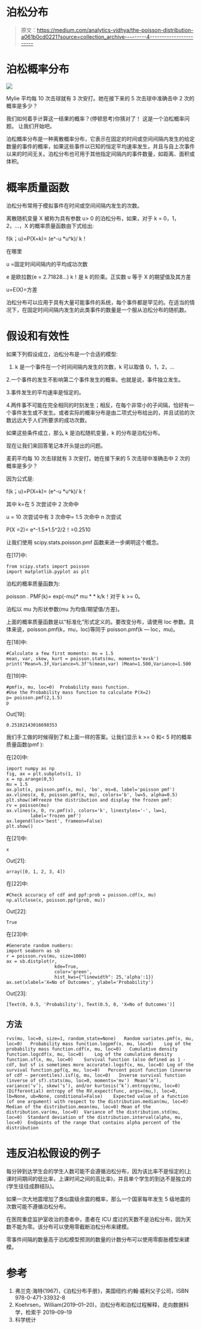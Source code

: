 # 泊松分布

> 原文：<https://medium.com/analytics-vidhya/the-poisson-distribution-a061b0cd0221?source=collection_archive---------4----------------------->

# 泊松概率分布

![](img/6a7b08f8449a1c925a4b3d725afa495e.png)

Mylie 平均每 10 次击球就有 3 次安打。她在接下来的 5 次击球中准确击中 2 次的概率是多少？

我们如何着手计算这一结果的概率？(停顿思考)你猜对了！
这是一个泊松概率问题。
让我们开始吧。

泊松概率分布是一种离散概率分布，它表示在固定的时间或空间间隔内发生的给定数量的事件的概率，如果这些事件以已知的恒定平均速率发生，并且与自上次事件以来的时间无关。泊松分布也可用于其他指定间隔内的事件数量，如距离、面积或体积。

# 概率质量函数

泊松分布常用于模拟事件在时间或空间间隔内发生的次数。

离散随机变量 X 被称为具有参数 u> 0 的泊松分布，如果，对于 k = 0，1，2，…，X 的概率质量函数由下式给出:

f(k；u)=P(X=k)= (e^-u *u^k)/ k！

在哪里

u =固定时间间隔内的平均成功次数

e 是欧拉数(e = 2.71828…) k！是 k 的阶乘。正实数 u 等于 X 的期望值及其方差

u=E(X)=方差

泊松分布可以应用于具有大量可能事件的系统，每个事件都是罕见的。在适当的情况下，在固定时间间隔内发生的此类事件的数量是一个服从泊松分布的随机数。

# 假设和有效性

如果下列假设成立，泊松分布是一个合适的模型:

1.  k 是一个事件在一个时间间隔内发生的次数，k 可以取值 0，1，2，…

2.一个事件的发生不影响第二个事件发生的概率。也就是说，事件独立发生。

3.事件发生的平均速率是恒定的。

4.两件事不可能在完全相同的时刻发生；相反，在每个非常小的子间隔，恰好有一个事件发生或不发生。或者实际的概率分布是由二项式分布给出的，并且试验的次数远远大于人们所要求的成功次数。

如果这些条件成立，那么 k 是泊松随机变量，k 的分布是泊松分布。

现在让我们来回答笔记本开头提出的问题。

麦莉平均每 10 次击球就有 3 次安打。她在接下来的 5 次击球中准确击中 2 次的概率是多少？

因为公式是:

f(k；u)=P(X=k)= (e^-u *u^k)/ k！

其中 k=在 5 次尝试中 2 次命中

u = 10 次尝试中有 3 次命中= 1.5 次命中 n 次尝试

P(X =2)= e^-1.5*1.5^2/2！=0.2510

让我们使用 scipy.stats.poisson.pmf 函数来进一步阐明这个概念。

在[17]中:

```
from scipy.stats import poisson
import matplotlib.pyplot as plt
```

泊松的概率质量函数为:

poisson . PMF(k)= exp(-mu)* mu * * k/k！对于 k >= 0。

泊松以 mu 为形状参数(mu 为均值/期望值/方差)。

上面的概率质量函数是以“标准化”形式定义的。要改变分布，请使用 loc 参数。具体来说，poisson.pmf(k，mu，loc)等同于 poisson.pmf(k — loc，mu)。

在[18]中:

```
#Calculate a few first moments: mu = 1.5
mean, var, skew, kurt = poisson.stats(mu, moments='mvsk')
print('Mean=%.3f,Variance=%.3f'%(mean,var) )Mean=1.500,Variance=1.500
```

在[19]中:

```
#pmf(x, mu, loc=0)	Probability mass function.
#Use the Probability mass function to calculate P(X=2)
p= poisson.pmf(2,1.5)
p
```

Out[19]:

```
0.25102143016698353
```

我们手工做的时候得到了和上面一样的答案。让我们显示 k >= 0 和< 5 时的概率质量函数(pmf ):

在[20]中:

```
import numpy as np
fig, ax = plt.subplots(1, 1)
x = np.arange(0,5)
mu = 1.5
ax.plot(x, poisson.pmf(x, mu), 'bo', ms=8, label='poisson pmf')
ax.vlines(x, 0, poisson.pmf(x, mu), colors='b', lw=5, alpha=0.5)
plt.show()#Freeze the distribution and display the frozen pmf:
rv = poisson(mu)
ax.vlines(x, 0, rv.pmf(x), colors='k', linestyles='-', lw=1,
         label='frozen pmf')
ax.legend(loc='best', frameon=False)
plt.show()
```

在[21]中:

```
x
```

Out[21]:

```
array([0, 1, 2, 3, 4])
```

在[22]中:

```
#Check accuracy of cdf and ppf:prob = poisson.cdf(x, mu)
np.allclose(x, poisson.ppf(prob, mu))
```

Out[22]:

```
True
```

在[23]中:

```
#Generate random numbers:
import seaborn as sb
r = poisson.rvs(mu, size=1000)
ax = sb.distplot(r,
                  kde=True,
                  color='green',
                  hist_kws={"linewidth": 25,'alpha':1})
ax.set(xlabel='X=No of Outcomes', ylabel='Probability')
```

Out[23]:

```
[Text(0, 0.5, 'Probability'), Text(0.5, 0, 'X=No of Outcomes')]
```

## 方法

```
rvs(mu, loc=0, size=1, random_state=None)   Random variates.pmf(x, mu, loc=0)   Probability mass function.logpmf(x, mu, loc=0)    Log of the probability mass function.cdf(x, mu, loc=0)   Cumulative density function.logcdf(x, mu, loc=0)    Log of the cumulative density function.sf(x, mu, loc=0)    Survival function (also defined as 1 - cdf, but sf is sometimes more accurate).logsf(x, mu, loc=0) Log of the survival function.ppf(q, mu, loc=0)   Percent point function (inverse of cdf — percentiles).isf(q, mu, loc=0)   Inverse survival function (inverse of sf).stats(mu, loc=0, moments='mv')  Mean(‘m’), variance(‘v’), skew(‘s’), and/or kurtosis(‘k’).entropy(mu, loc=0)  (Differential) entropy of the RV.expect(func, args=(mu,), loc=0, lb=None, ub=None, conditional=False)    Expected value of a function (of one argument) with respect to the distribution.median(mu, loc=0)   Median of the distribution.mean(mu, loc=0) Mean of the distribution.var(mu, loc=0)  Variance of the distribution.std(mu, loc=0)  Standard deviation of the distribution.interval(alpha, mu, loc=0)  Endpoints of the range that contains alpha percent of the distribution
```

# 违反泊松假设的例子

每分钟到达学生会的学生人数可能不会遵循泊松分布，因为该比率不是恒定的(上课时间期间的低比率，上课时间之间的高比率)，并且单个学生的到达不是独立的(学生往往成群结队)。

如果一次大地震增加了类似震级余震的概率，那么一个国家每年发生 5 级地震的次数可能不遵循泊松分布。

在医院重症监护室收治的患者中，患者在 ICU 度过的天数不是泊松分布，因为天数不能为零。该分布可以使用零截断泊松分布来建模。

零事件间隔的数量高于泊松模型预测的数量的计数分布可以使用零膨胀模型来建模。

# 参考

1.  弗兰克·海特(1967)，《泊松分布手册》，美国纽约:约翰·威利父子公司，ISBN 978-0-471-33932-8
2.  Koehrsen，William(2019–01–20)，泊松分布和泊松过程解释，走向数据科学，检索于 2019–09–19
3.  科学统计